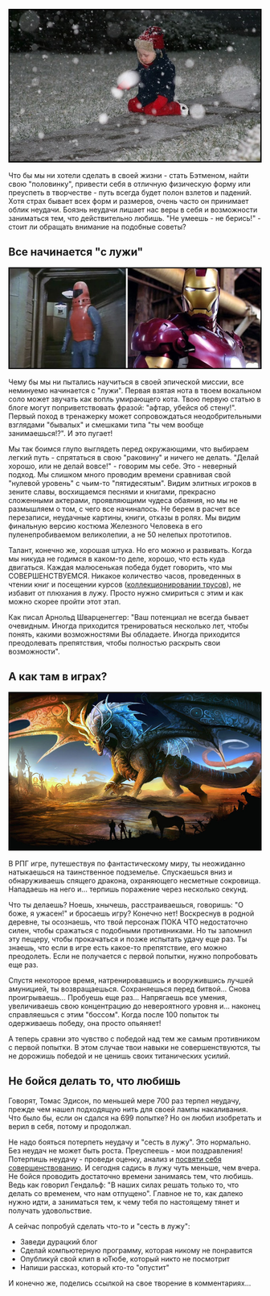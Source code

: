 <!--
Title: Не бойся сесть в лужу
PostId: 146595578062268110
Published: true
-->

![](1_thumb.jpg)

Что бы мы ни хотели сделать в своей жизни - стать Бэтменом, найти свою "половинку", привести себя в отличную физическую форму или преуспеть в творчестве - путь всегда будет полон взлетов и падений. Хотя страх бывает всех форм и размеров, очень часто он принимает облик неудачи. Боязнь неудачи лишает нас веры в себя и возможности заниматься тем, что действительно любишь. "Не умеешь - не берись!" - стоит ли обращать внимание на подобные советы?

<!--more-->

## Все начинается "с лужи"

![](2_thumb.jpg)

Чему бы мы ни пытались научиться в своей эпической миссии, все неминуемо начинается с "лужи". Первая взятая нота в твоем вокальном соло может звучать как вопль умирающего кота. Твою первую статью в блоге могут поприветствовать фразой: "афтар, убейся об стену!". Первый поход в тренажерку может сопровождаться неодобрительными взглядами "бывалых" и смешками типа "ты чем вообще занимаешься!?". И это пугает!

Мы так боимся глупо выглядеть перед окружающими, что выбираем легкий путь - спрятаться в свою "раковину" и ничего не делать. "Делай хорошо, или не делай вовсе!" - говорим мы себе. Это - неверный подход. Мы слишком много проводим времени сравнивая свой "нулевой уровень" с чьим-то "пятидесятым". Видим элитных игроков в зените славы, восхищаемся песнями и книгами, прекрасно сложенными актерами, проявляющими чудеса обаяния, но мы не размышляем о том, с чего все начиналось. Не берем в расчет все перезаписи, неудачные картины, книги, отказы в ролях. Мы видим финальную версию костюма Железного Человека в его пуленепробиваемом великолепии, а не 50 нелепых прототипов.

Талант, конечно же, хорошая штука. Но его можно и развивать. Когда мы никуда не годимся в каком-то деле, хорошо, что есть куда двигаться. Каждая малюсенькая победа будет говорить, что мы СОВЕРШЕНСТВУЕМСЯ. Никакое количество часов, проведенных в чтении книг и посещении курсов ([коллекционировании трусов](http://nerdistway.blogspot.com/2017/06/blog-post.html)), не избавит от плюхания в лужу. Просто нужно смириться с этим и как можно скорее пройти этот этап.

Как писал Арнольд Шварценеггер: "Ваш потенциал не всегда бывает очевидным. Иногда приходится тренироваться несколько лет, чтобы понять, какими возможностями Вы обладаете. Иногда приходится преодолевать препятствия, чтобы полностью раскрыть свои возможности".

## А как там в играх?

![](3_thumb.jpg)

В РПГ игре, путешествуя по фантастическому миру, ты неожиданно натыкаешься на таинственное подземелье. Спускаешься вниз и обнаруживаешь спящего дракона, охраняющего несметные сокровища. Нападаешь на него и... терпишь поражение через несколько секунд.

Что ты делаешь? Ноешь, хнычешь, расстраиваешься, говоришь: "О боже, я ужасен!" и бросаешь игру? Конечно нет! Воскреснув в родной деревне, ты осознаешь, что твой персонаж ПОКА ЧТО недостаточно силен, чтобы сражаться с подобными противниками. Но ты запомнил эту пещеру, чтобы прокачаться и позже испытать удачу еще раз. Ты знаешь, что если в игре есть какое-то препятствие, его можно преодолеть. Если не получается с первой попытки, нужно попробовать еще раз.

Спустя некоторое время, натренировавшись и вооружившись лучшей амуницией, ты возвращаешься. Сохраняешься перед битвой... Снова проигрываешь... Пробуешь еще раз... Напрягаешь все умения, увеличиваешь свою концентрацию до невероятного уровня и... наконец справляешься с этим "боссом". Когда после 100 попыток ты одерживаешь победу, она просто опьяняет!

А теперь сравни это чувство с победой над тем же самым противником с первой попытки. В этом случае твои навыки не совершенствуются, ты не дорожишь победой и не ценишь своих титанических усилий.

## Не бойся делать то, что любишь

Говорят, Томас Эдисон, по меньшей мере 700 раз терпел неудачу, прежде чем нашел подходящую нить для своей лампы накаливания. Что было бы, если он сдался на 699 попытке? Но он любил изобретать и верил в себя, потому и продолжал.

Не надо бояться потерпеть неудачу и "сесть в лужу". Это нормально. Без неудач не может быть роста. Преуспеешь - мои поздравления! Потерпишь неудачу - проведи оценку, анализ и [посвяти себя совершенствованию](http://nerdistway.blogspot.com/2017/05/blog-post_1.html). И сегодня садись в лужу чуть меньше, чем вчера. Не бойся проводить достаточно времени занимаясь тем, что любишь. Ведь как говорил Гендальф: "В наших силах решать только то, что делать со временем, что нам отпущено". Главное не то, как далеко нужно идти, а заниматься тем, к чему тебя по настоящему тянет и получать удовольствие.

А сейчас попробуй сделать что-то и "сесть в лужу":

-   Заведи дурацкий блог
-   Сделай компьютерную программу, которая никому не понравится
-   Опубликуй свой клип в юТюбе, который никто не посмотрит
-   Напиши рассказ, который кто-то "опустит"

И конечно же, поделись ссылкой на свое творение в комментариях...
